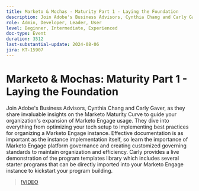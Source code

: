 ```yaml
---
title: Marketo & Mochas - Maturity Part 1 - Laying the Foundation
description: Join Adobe's Business Advisors, Cynthia Chang and Carly Gaver, as they share invaluable insights on the Marketo Maturity Curve to guide your organization's expansion of Marketo usage.
role: Admin, Developer, Leader, User
level: Beginner, Intermediate, Experienced
doc-type: Event
duration: 3512
last-substantial-update: 2024-08-06
jira: KT-15907
---
```


# Marketo & Mochas: Maturity Part 1 - Laying the Foundation

Join Adobe's Business Advisors, Cynthia Chang and Carly Gaver, as they share invaluable insights on the Marketo Maturity Curve to guide your organization's expansion of Marketo Engage usage. They dive into everything from optimizing your tech setup to implementing best practices for organizing a Marketo Engage instance. Effective documentation is as important as the instance implementation itself, so learn the importance of Marketo Engage platform governance and creating customized governing standards to maintain organization and efficiency. Carly provides a live demonstration of the program templates library which includes several starter programs that can be directly imported into your Marketo Engage instance to kickstart your program building.

>[!VIDEO](https://video.tv.adobe.com/v/3432499/?learn=on)
